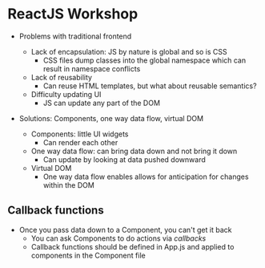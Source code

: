 # ReactJS Workshop
- Problems with traditional frontend
  - Lack of encapsulation: JS by nature is global and so is CSS
    - CSS files dump classes into the global namespace which can result in namespace conflicts
  - Lack of reusability
    - Can reuse HTML templates, but what about reusable semantics?
  - Difficulty updating UI
    - JS can update any part of the DOM

- Solutions: Components, one way data flow, virtual DOM
  - Components: little UI widgets
    - Can render each other
  - One way data flow: can bring data down and not bring it down
    - Can update by looking at data pushed downward
  - Virtual DOM
    - One way data flow enables allows for anticipation for changes within the DOM

## Callback functions
- Once you pass data down to a Component, you can't get it back
  - You can ask Components to do actions via *callbacks*
  - Callback functions should be defined in App.js and applied to components in the Component file
